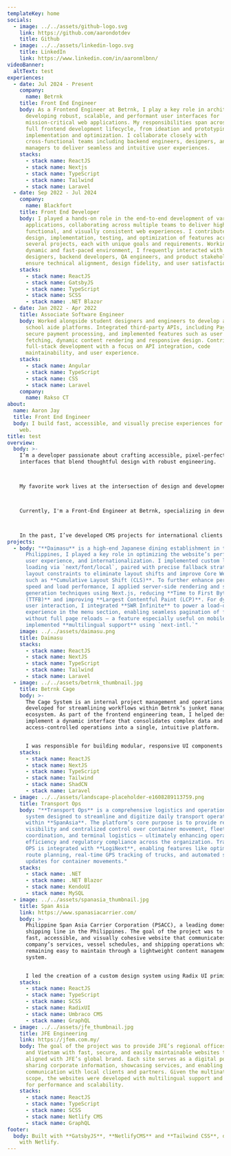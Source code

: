 ```yaml
---
templateKey: home
socials:
  - image: ../../assets/github-logo.svg
    link: https://github.com/aarondotdev
    title: Github
  - image: ../../assets/linkedin-logo.svg
    title: LinkedIn
    link: https://www.linkedin.com/in/aaronmlbnn/
videoBanner:
  altText: test
experiences:
  - date: Jul 2024 - Present
    company:
      name: Betrnk
    title: Front End Engineer
    body: As a Frontend Engineer at Betrnk, I play a key role in architecting and
      developing robust, scalable, and performant user interfaces for
      mission-critical web applications. My responsibilities span across the
      full frontend development lifecycle, from ideation and prototyping to
      implementation and optimization. I collaborate closely with
      cross-functional teams including backend engineers, designers, and product
      managers to deliver seamless and intuitive user experiences.
    stacks:
      - stack name: ReactJS
      - stack name: Nextjs
      - stack name: TypeScript
      - stack name: Tailwind
      - stack name: Laravel
  - date: Sep 2022 - Jul 2024
    company:
      name: Blackfort
    title: Front End Developer
    body: I played a hands-on role in the end-to-end development of various web
      applications, collaborating across multiple teams to deliver high-quality,
      functional, and visually consistent web experiences. I contributed to the
      design, implementation, testing, and optimization of features across
      several projects, each with unique goals and requirements. Working in a
      dynamic and fast-paced environment, I frequently interacted with
      designers, backend developers, QA engineers, and product stakeholders to
      ensure technical alignment, design fidelity, and user satisfaction.
    stacks:
      - stack name: ReactJS
      - stack name: GatsbyJS
      - stack name: TypeScript
      - stack name: SCSS
      - stack name: .NET Blazor
  - date: Jan 2022 - Apr 2022
    title: Associate Software Engineer
    body: Worked alongside student designers and engineers to develop and enhance
      school aide platforms. Integrated third-party APIs, including Paymongo for
      secure payment processing, and implemented features such as user data
      fetching, dynamic content rendering and responsive design. Contributed to
      full-stack development with a focus on API integration, code
      maintainability, and user experience.
    stacks:
      - stack name: Angular
      - stack name: TypeScript
      - stack name: CSS
      - stack name: Laravel
    company:
      name: Rakso CT
about:
  name: Aaron Jay
  title: Front End Engineer
  body: I build fast, accessible, and visually precise experiences for the modern
    web.
title: test
overview:
  body: >-
    I’m a developer passionate about crafting accessible, pixel-perfect user
    interfaces that blend thoughtful design with robust engineering.



    My favorite work lives at the intersection of design and development—creating experiences that not only look great but are meticulously built for performance and usability. 



    Currently, I'm a Front-End Engineer at Betrnk, specializing in development. I help design, build, and maintain the UI components that power Betrnk's frontend, ensuring our platform meets web accessibility standards and best practices to deliver an inclusive user experience.



    In the past, I’ve developed CMS projects for international clients and built software across agencies, companies, and businesses in industries ranging from digital media to tech. 
projects:
  - body: "**Daimasu** is a high-end Japanese dining establishment in the
      Philippines, I played a key role in optimizing the website’s performance,
      user experience, and internationalization. I implemented custom local font
      loading via `next/font/local`, paired with precise fallback strategies and
      layout constraints to eliminate layout shifts and improve Core Web Vitals
      such as **Cumulative Layout Shift (CLS)**. To further enhance perceived
      speed and load performance, I applied server-side rendering and static
      generation techniques using Next.js, reducing **Time to First Byte
      (TTFB)** and improving **Largest Contentful Paint (LCP)**. For dynamic
      user interaction, I integrated **SWR Infinite** to power a load-on-scroll
      experience in the menu section, enabling seamless pagination of food items
      without full page reloads — a feature especially useful on mobile. I also
      implemented **multilingual support** using `next-intl.`"
    image: ../../assets/daimasu.png
    title: Daimasu
    stacks:
      - stack name: ReactJS
      - stack name: NextJS
      - stack name: TypeScript
      - stack name: Tailwind
      - stack name: Laravel
  - image: ../../assets/betrnk_thumbnail.jpg
    title: Betrnk Cage
    body: >-
      The Cage System is an internal project management and operations dashboard
      developed for streamlining workflows within Betrnk’s junket management
      ecosystem. As part of the frontend engineering team, I helped design and
      implement a dynamic interface that consolidates complex data and
      access-controlled operations into a single, intuitive platform.


      I was responsible for building modular, responsive UI components using Next.js and Tailwind CSS, integrated with Zustand for state management and React Hook Form for flexible form workflows. The system supports role-based access, dynamic permissions, and authenticated routing using NextAuth allowing secure and personalized access across multiple user tiers.
    stacks:
      - stack name: ReactJS
      - stack name: NextJS
      - stack name: TypeScript
      - stack name: Tailwind
      - stack name: ShadCN
      - stack name: Laravel
  - image: ../../assets/landscape-placeholder-e1608289113759.png
    title: Transport Ops
    body: "**Transport Ops** is a comprehensive logistics and operations management
      system designed to streamline and digitize daily transport operations
      within **SpanAsia**. The platform’s core purpose is to provide real-time
      visibility and centralized control over container movement, fleet
      coordination, and terminal logistics — ultimately enhancing operational
      efficiency and regulatory compliance across the organization. Transport
      OPS is integrated with **LogiNext**, enabling features like optimized
      route planning, real-time GPS tracking of trucks, and automated status
      updates for container movements."
    stacks:
      - stack name: .NET
      - stack name: .NET Blazor
      - stack name: KendoUI
      - stack name: MySQL
  - image: ../../assets/spanasia_thumbnail.jpg
    title: Span Asia
    link: https://www.spanasiacarrier.com/
    body: >-
      Philippine Span Asia Carrier Corporation (PSACC), a leading domestic
      shipping line in the Philippines. The goal of the project was to build a
      fast, accessible, and visually cohesive website that communicates the
      company’s services, vessel schedules, and shipping operations while
      remaining easy to maintain through a lightweight content management
      system.


      I led the creation of a custom design system using Radix UI primitives, before the emergence of frameworks like ShadCN. 
    stacks:
      - stack name: ReactJS
      - stack name: TypeScript
      - stack name: SCSS
      - stack name: RadixUI
      - stack name: Umbraco CMS
      - stack name: GraphQL
  - image: ../../assets/jfe_thumbnail.jpg
    title: JFE Engineering
    link: https://jfem.com.my/
    body: The goal of the project was to provide JFE’s regional offices in Malaysia
      and Vietnam with fast, secure, and easily maintainable websites that
      aligned with JFE’s global brand. Each site serves as a digital portal for
      sharing corporate information, showcasing services, and enabling
      communication with local clients and partners. Given the multinational
      scope, the websites were developed with multilingual support and optimized
      for performance and scalability.
    stacks:
      - stack name: ReactJS
      - stack name: TypeScript
      - stack name: SCSS
      - stack name: Netlify CMS
      - stack name: GraphQL
footer:
  body: Built with **GatsbyJS**, **NetlifyCMS** and **Tailwind CSS**, deployed
    with Netlify.
---
```

